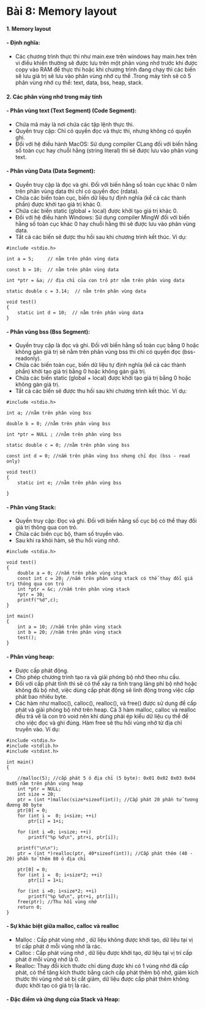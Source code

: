 # Bài 8: Memory layout
#### 1. Memory layout
#### - Định nghĩa:
- Các chương trình thực thi như main.exe trên windows hay main.hex trên vi điều khiển thường sẽ được lưu trên một phân vùng nhớ trước khi được copy vào RAM để thực thi hoặc khi chương trình đang chạy thì các biến sẽ lưu giá trị sẽ lưu vào phân vùng nhớ cụ thể .Trong máy tính sẽ có 5 phân vùng nhớ cụ thể: text, data, bss, heap, stack.

#### 2. Các phân vùng nhớ trong máy tính
#### - Phân vùng text (Text Segment) (Code Segment): 
- Chứa mã máy là nơi chứa các tập lệnh thực thi.
- Quyền truy cập: Chỉ có quyền đọc và thực thi, nhưng không có quyền ghi.
- Đối với hệ điều hành MacOS: Sử dụng compiler CLang đối với biến hằng số toàn cục hay chuỗi hằng (string literal) thì sẽ được lưu vào phân vùng text.
#### - Phân vùng Data  (Data Segment): 
- Quyền truy cập là đọc và ghi. Đối với biến hằng số toàn cục khác 0 nằm trên phân vùng data thì chỉ có quyền đọc (rdata).
- Chứa các biến toàn cục, biến dữ liệu tự định nghĩa (kể cả các thành phần) được khởi tạo giá trị khác 0.
- Chứa các biến static (global + local) được khởi tạo giá trị khác 0.
- Đối với hệ điều hành Windows: Sử dụng compiler MingW đối với biến hằng số toàn cục khác 0 hay chuỗi hằng thì sẽ được lưu vào phân vùng data.
- Tất cả các biến sẽ được thu hồi sau khi chương trình kết thúc.
Ví dụ:
```
#include <stdio.h>

int a = 5;     // nằm trên phân vùng data

const b = 10;  // nằm trên phân vùng data

int *ptr = &a; // địa chỉ của con trỏ ptr nằm trên phân vùng data

static double c = 3.14;  // nằm trên phân vùng data

void test()
{
    static int d = 10;  // nằm trên phân vùng data
}
```
#### - Phân vùng bss (Bss Segment):
- Quyền truy cập là đọc và ghi. Đối với biến hằng số toàn cục bằng 0 hoặc không gán giá trị sẽ nằm trên phân vùng bss thì chỉ có quyền đọc (bss-readonly).
- Chứa các biến toàn cục, biến dữ liệu tự định nghĩa (kể cả các thành phần) khởi tạo giá trị bằng 0 hoặc không gán giá trị.
- Chứa các biến static (global + local) được khởi tạo giá trị bằng 0 hoặc không gán giá trị.
- Tất cả các biến sẽ được thu hồi sau khi chương trình kết thúc.
Ví dụ:
```
#include <stdio.h>

int a; //nằm trên phân vùng bss

double b = 0; //nằm trên phân vùng bss

int *ptr = NULL ; //nằm trên phân vùng bss

static double c = 0; //nằm trên phân vùng bss

const int d = 0; //nắm trên phân vùng bss nhưng chỉ đọc (bss - read only)

void test()
{
    static int e; //nằm trên phân vùng bss

}
```
#### - Phân vùng Stack:
- Quyền truy cập: Đọc và ghi. Đối với biến hằng số cục bộ có thể thay đổi giá trị thông qua con trỏ.
- Chứa các biến cục bộ, tham số truyền vào.
- Sau khi ra khỏi hàm, sẽ thu hồi vùng nhớ.

```
#include <stdio.h>

void test()
{
    double a = 0; //nắm trên phân vùng stack
    const int c = 20; //nắm trên phân vùng stack có thể thay đổi giá trị thông qua con trỏ
    int *ptr = &c; //nắm trên phân vùng stack
    *ptr = 30;
    printf("%d",c);
}

int main()
{
    int a = 10; //nắm trên phân vùng stack
    int b = 20; //nắm trên phân vùng stack
    test();
}
```
#### - Phân vùng heap:
- Được cấp phát động.
- Cho phép chương trình tạo ra và giải phóng bộ nhớ theo nhu cầu.
- Đối với cấp phát tĩnh thì sẽ có thể xảy ra tình trạng lãng phí bộ nhớ hoặc không đủ bộ nhớ, việc dùng cấp phát động sẽ linh động trong việc cấp phát bao nhiêu byte.
- Các hàm như malloc(), calloc(), realloc(), và free() được sử dụng để cấp phát và giải phóng bộ nhớ trên heap. Cả 3 hàm malloc, calloc và realloc đều trả về là con trỏ void nên khi dùng phải ép kiểu dữ liệu cụ thể để cho việc đọc và ghi đúng. Hàm free sẽ thu hồi vùng nhớ từ địa chỉ truyền vào.
Ví dụ:
```
#include <stdio.h>
#include <stdlib.h>
#include <stdint.h>

int main()
{
   
    //malloc(5); //cấp phát 5 ô địa chỉ (5 byte): 0x01 0x02 0x03 0x04 0x05 nằm trên phân vùng heap
    int *ptr = NULL;
    int size = 20;
    ptr = (int *)malloc(size*sizeof(int)); //Cấp phát 20 phần tử tương đương 80 byte
    ptr[0] = 0;
    for (int i =  0; i<size; ++i)
        ptr[i] = 1+i;

    for (int i =0; i<size; ++i)
        printf("%p %d\n", ptr+i, ptr[i]);

    printf("\n\n");
    ptr = (int *)realloc(ptr, 40*sizeof(int)); //Cấp phát thêm (40 - 20) phần tử thêm 80 ô địa chỉ
  
    ptr[0] = 0;
    for (int i =  0; i<size*2; ++i)
        ptr[i] = 1+i;

    for (int i =0; i<size*2; ++i)
        printf("%p %d\n", ptr+i, ptr[i]);
    free(ptr); //Thu hồi vùng nhớ
    return 0;
}
```
#### - Sự khác biệt giữa malloc, calloc và realloc
- Malloc : Cấp phát vùng nhớ , dữ liệu không được khởi tạo, dữ liệu tại vị trí cấp phát ở mỗi vùng nhớ là rác.
- Calloc : Cấp phát vùng nhớ , dữ liệu được khởi tạo, dữ liệu tại vị trí cấp phát ở mỗi vùng nhớ là 0.
- Realloc: Thay đổi kích thước chỉ dùng được khi có 1 vùng nhớ đã cấp phát, có thể tăng kích thước bằng cách cấp phát thêm bộ nhớ, giảm kích thước thì vùng nhớ sẽ bị cắt giảm, dữ liệu được cấp phát thêm không được khởi tạo có giá trị là rác.
#### - Đặc điểm và ứng dụng của Stack và Heap:

